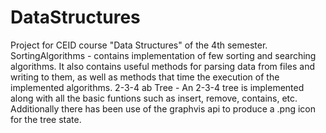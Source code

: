 DataStructures
==============

Project for CEID course "Data Structures" of the 4th semester.  SortingAlgorithms - contains implementation of few sorting and searching algorithms. It also contains useful methods for parsing data from files and writing to them, as well as methods that time the execution of the implemented algorithms.  2-3-4 ab Tree - An 2-3-4 tree is implemented along with all the basic funtions such as insert, remove, contains, etc. Additionally there has been use of the graphvis api to produce a .png icon for the tree state.
